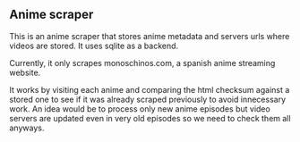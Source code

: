 ## Anime scraper

This is an anime scraper that stores anime metadata and servers urls where
videos are stored. It uses sqlite as a backend.

Currently, it only scrapes monoschinos.com, a spanish anime streaming website.

It works by visiting each anime and comparing the html checksum against a
stored one to see if it was already scraped previously to avoid innecessary
work. An idea would be to process only new anime episodes but video servers are updated even in
very old episodes so we need to check them all anyways.

